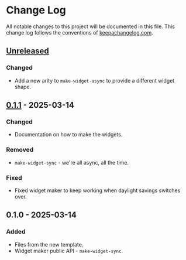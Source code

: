 # Change Log
All notable changes to this project will be documented in this file. This change log follows the conventions of [keepachangelog.com](http://keepachangelog.com/).

## [Unreleased]
### Changed
- Add a new arity to `make-widget-async` to provide a different widget shape.

## [0.1.1] - 2025-03-14
### Changed
- Documentation on how to make the widgets.

### Removed
- `make-widget-sync` - we're all async, all the time.

### Fixed
- Fixed widget maker to keep working when daylight savings switches over.

## 0.1.0 - 2025-03-14
### Added
- Files from the new template.
- Widget maker public API - `make-widget-sync`.

[Unreleased]: https://sourcehost.site/your-name/my-game/compare/0.1.1...HEAD
[0.1.1]: https://sourcehost.site/your-name/my-game/compare/0.1.0...0.1.1
